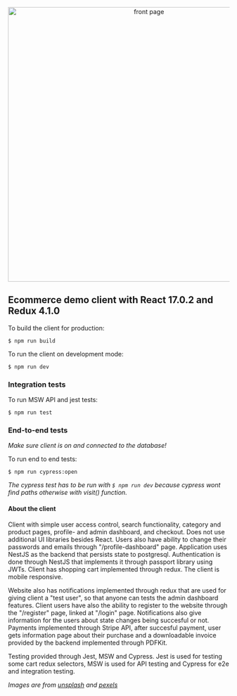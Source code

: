 <p align="center">
  <img src="https://i.imgur.com/SWs77TE.png" width="625" alt="front page" />
</p>

## Ecommerce demo client with React 17.0.2 and Redux 4.1.0

To build the client for production:
```console
$ npm run build
```

To run the client on development mode:
```console
$ npm run dev
```

### Integration tests

To run MSW API and jest tests:
```console
$ npm run test
```

### End-to-end tests

*Make sure client is on and connected to the database!*

To run end to end tests:
```console
$ npm run cypress:open
```

*The cypress test has to be run with `$ npm run dev` because cypress wont find paths otherwise with visit() function.*

#### About the client

Client with simple user access control, search functionality, category and product pages, profile- and admin dashboard, and checkout. Does not use additional UI libraries besides React. Users also have ability to change their passwords and emails through "/profile-dashboard" page. Application uses NestJS as the backend that persists state to postgresql. Authentication is done through NestJS that implements it through passport library using JWTs. Client has shopping cart implemented through redux. The client is mobile responsive.

Website also has notifications implemented through redux that are used for giving client a "test user", so that anyone can tests the admin dashboard features. Client users have also the ability to register to the website through the "/register" page, linked at "/login" page. Notifications also give information for the users about state changes being succesful or not. Payments implemented through Stripe API, after succesful payment, user gets information page about their purchase and a downloadable invoice provided by the backend implemented through PDFKit.

Testing provided through Jest, MSW and Cypress. Jest is used for testing some cart redux selectors, MSW is used for API testing and Cypress for e2e and integration testing.
  

*Images are from [unsplash](https://unsplash.com/) and [pexels](https://www.pexels.com/)*
